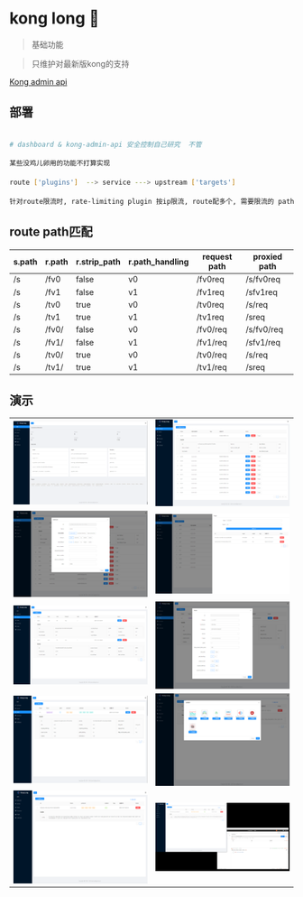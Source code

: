 # kong long  :dragon:

> 基础功能

> 只维护对最新版kong的支持

[Kong admin api](https://docs.konghq.com/2.2.x/admin-api/)

## 部署

```bash

# dashboard & kong-admin-api 安全控制自己研究  不管

某些没鸡儿卵用的功能不打算实现

route ['plugins']  --> service ---> upstream ['targets']

针对route限流时, rate-limiting plugin 按ip限流, route配多个, 需要限流的 path 单独剔出来

```

## route path匹配

|  s.path   | r.path  |r.strip_path  |r.path_handling  |request path  |proxied path  |
|  ----  | ----  |----  |----  |----  |----  |
| /s  | /fv0 |false |v0 |/fv0req |/s/fv0req |
| /s  | /fv1 |false |v1 |/fv1req |/sfv1req |
| /s  | /tv0 |true |v0 |/tv0req |/s/req |
| /s  | /tv1 |true |v1 |/tv1req |/sreq |
| /s  | /fv0/ |false |v0 |/fv0/req |/s/fv0/req |
| /s  | /fv1/ |false |v1 |/fv1/req |/sfv1/req |
| /s  | /tv0/ |true |v0 |/tv0/req |/s/req |
| /s  | /tv1/ |true |v1 |/tv1/req |/sreq |

## 演示

<table>
    <tr>
        <td><img src="https://github.com/boot-vue/pics/blob/main/1.png?raw=true" alt=""/></td>
        <td><img src="https://github.com/boot-vue/pics/blob/main/2.png?raw=true" alt=""/></td>
    </tr>
    <tr>
        <td><img src="https://github.com/boot-vue/pics/blob/main/3.png?raw=true" alt=""/></td>
        <td><img src="https://github.com/boot-vue/pics/blob/main/4.png?raw=true" alt=""/></td>
    </tr>
    <tr>
        <td><img src="https://github.com/boot-vue/pics/blob/main/5.png?raw=true" alt=""/></td>
        <td><img src="https://github.com/boot-vue/pics/blob/main/6.png?raw=true" alt=""/></td>
    </tr>
    <tr>
        <td><img src="https://github.com/boot-vue/pics/blob/main/7.png?raw=true" alt=""/></td>
        <td><img src="https://github.com/boot-vue/pics/blob/main/8.png?raw=true" alt=""/></td>
    </tr>
    <tr>
        <td><img src="https://github.com/boot-vue/pics/blob/main/9.png?raw=true" alt=""/></td>
        <td><img src="https://github.com/boot-vue/pics/blob/main/10.png?raw=true" alt=""/></td>
    </tr>
</table>